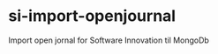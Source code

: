 si-import-openjournal
=====================

Import open jornal for Software Innovation til MongoDb
